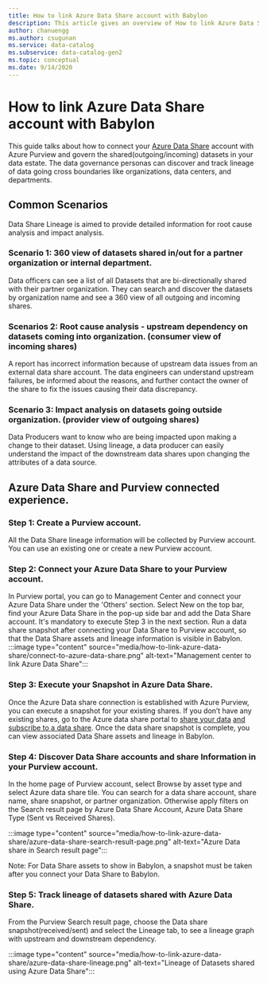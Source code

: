 ```yaml
---
title: How to link Azure Data Share account with Babylon
description: This article gives an overview of How to link Azure Data Share account with Babylon
author: chanuengg
ms.author: csugunan
ms.service: data-catalog
ms.subservice: data-catalog-gen2
ms.topic: conceptual
ms.date: 9/14/2020
---
```

# How to link Azure Data Share account with Babylon
This guide talks about how to connect your [Azure Data Share](https://docs.microsoft.com/azure/data-share/overview) account with Azure Purview and govern the shared(outgoing/incoming) datasets in your data estate. The data governance personas can discover and track lineage of data going cross boundaries like organizations, data centers, and departments.

## Common Scenarios
Data Share Lineage is aimed to provide detailed information for root cause analysis and impact analysis.
### Scenario 1: 360 view of datasets shared in/out for a partner organization or internal department.
Data officers can see a list of all Datasets that are bi-directionally shared with their partner organization. They can search and discover the datasets by organization name and see a 360 view of all outgoing and incoming shares.

### Scenarios 2: Root cause analysis - upstream dependency on datasets coming into organization. (consumer view of incoming shares)
A report has incorrect information because of upstream data issues from an external data share account. The data engineers can understand upstream failures, be informed about the reasons, and further contact the owner of the share to fix the issues causing their data discrepancy.
 
### Scenario 3: Impact analysis on datasets going outside organization. (provider view of outgoing shares)
Data Producers want to know who are being impacted upon making a change to their dataset. Using lineage, a data producer can easily understand the impact of the downstream data shares upon changing the attributes of a data source.

## Azure Data Share and Purview connected experience.
### Step 1: Create a Purview account.
All the Data Share lineage information will be collected by Purview account. You can use an existing one or create a new Purview account.
 
### Step 2: Connect your Azure Data Share to your Purview account.
In Purview portal, you can go to Management Center and connect your Azure Data Share under the 'Others' section. Select New on the top bar, find your Azure Data Share in the pop-up side bar and add the Data Share account. It's mandatory to execute Step 3 in the next section. Run a data share snapshot after connecting your Data Share to Purview account, so that the Data Share assets and lineage information is visible in Babylon.
 
:::image type="content" source="media/how-to-link-azure-data-share/connect-to-azure-data-share.png" alt-text="Management center to link Azure Data Share":::

### Step 3: Execute your Snapshot in Azure Data Share.
Once the Azure Data share connection is established with Azure Purview, you can execute a snapshot for your existing shares. If you don’t have any existing shares, go to the Azure data share portal to [share your data](https://docs.microsoft.com/azure/data-share/share-your-data) [and subscribe to a data share](https://docs.microsoft.com/azure/data-share/subscribe-to-data-share). Once the data share snapshot is  complete, you can view associated Data Share assets and lineage in Babylon.

### Step 4: Discover Data Share accounts and share Information in your Purview account.
In the home page of Purview account, select Browse by asset type and select Azure data share tile. You can search for a data share account, share name, share snapshot, or partner organization. Otherwise apply filters on the Search result page by Azure Data Share Account, Azure Data Share Type (Sent vs Received Shares). 

:::image type="content" source="media/how-to-link-azure-data-share/azure-data-share-search-result-page.png" alt-text="Azure Data share in Search result page":::
 
Note: For Data Share assets to show in Babylon, a snapshot must be taken after you connect your Data Share to Babylon.
 
### Step 5: Track lineage of datasets shared with Azure Data Share.
From the Purview Search result page, choose the Data share snapshot(received/sent) and select the Lineage tab, to see a lineage graph with upstream and downstream dependency. 

:::image type="content" source="media/how-to-link-azure-data-share/azure-data-share-lineage.png" alt-text="Lineage of Datasets shared using Azure Data Share":::